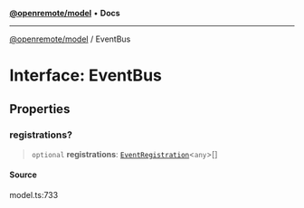 [**@openremote/model**](../README.md) • **Docs**

***

[@openremote/model](../globals.md) / EventBus

# Interface: EventBus

## Properties

### registrations?

> `optional` **registrations**: [`EventRegistration`](EventRegistration.md)\<`any`\>[]

#### Source

model.ts:733
